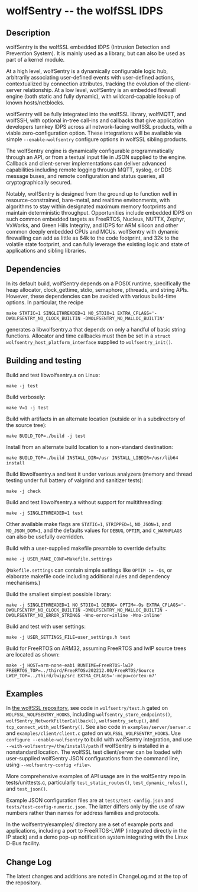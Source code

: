 # wolfSentry -- the wolfSSL IDPS

## Description

wolfSentry is the wolfSSL embedded IDPS (Intrusion Detection and Prevention System).  It is mainly used as a library, but can also be used as part of a kernel module.

At a high level, wolfSentry is a dynamically configurable logic hub, arbitrarily associating user-defined events with user-defined actions, contextualized by connection attributes, tracking the evolution of the client-server relationship. At a low level, wolfSentry is an embedded firewall engine (both static and fully dynamic), with wildcard-capable lookup of known hosts/netblocks.

wolfSentry will be fully integrated into the wolfSSL library, wolfMQTT, and wolfSSH, with optional in-tree call-ins and callbacks that give application developers turnkey IDPS across all network-facing wolfSSL products, with a viable zero-configuration option. These integrations will be available via simple `--enable-wolfsentry` configure options in wolfSSL sibling products.

The wolfSentry engine is dynamically configurable programmatically through an API, or from a textual input file in JSON supplied to the engine. Callback and client-server implementations can deliver advanced capabilities including remote logging through MQTT, syslog, or DDS message buses, and remote configuration and status queries, all cryptographically secured.

Notably, wolfSentry is designed from the ground up to function well in resource-constrained, bare-metal, and realtime environments, with algorithms to stay within designated maximum memory footprints and maintain deterministic throughput. Opportunities include embedded IDPS on such common embedded targets as FreeRTOS, Nucleus, NUTTX, Zephyr, VxWorks, and Green Hills Integrity, and IDPS for ARM silicon and other common deeply embedded CPUs and MCUs.  wolfSentry with dynamic firewalling can add as little as 64k to the code footprint, and 32k to the volatile state footprint, and can fully leverage the existing logic and state of applications and sibling libraries.


## Dependencies

In its default build, wolfSentry depends on a POSIX runtime, specifically the
heap allocator, clock_gettime, stdio, semaphore, pthreads, and string APIs.
However, these dependencies can be avoided with various build-time options.  In
particular, the recipe

```
make STATIC=1 SINGLETHREADED=1 NO_STDIO=1 EXTRA_CFLAGS='-DWOLFSENTRY_NO_CLOCK_BUILTIN -DWOLFSENTRY_NO_MALLOC_BUILTIN'
```

generates a libwolfsentry.a that depends on only a handful of basic string
functions.  Allocator and time callbacks must then be set in a `struct
wolfsentry_host_platform_interface` supplied to `wolfsentry_init()`.


## Building and testing

Build and test libwolfsentry.a on Linux:

`make -j test`

Build verbosely:

`make V=1 -j test`

Build with artifacts in an alternate location (outside or in a subdirectory of the source tree):

`make BUILD_TOP=./build -j test`

Install from an alternate build location to a non-standard destination:

`make BUILD_TOP=./build INSTALL_DIR=/usr INSTALL_LIBDIR=/usr/lib64 install`

Build libwolfsentry.a and test it under various analyzers (memory and thread
testing under full battery of valgrind and sanitizer tests):

`make -j check`

Build and test libwolfsentry.a without support for multithreading:

`make -j SINGLETHREADED=1 test`

Other available make flags are `STATIC=1`, `STRIPPED=1`, `NO_JSON=1`, and
`NO_JSON_DOM=1`, and the defaults values for `DEBUG`, `OPTIM`, and `C_WARNFLAGS`
can also be usefully overridden.

Build with a user-supplied makefile preamble to override defaults:

`make -j USER_MAKE_CONF=Makefile.settings`

(`Makefile.settings` can contain simple settings like `OPTIM := -Os`, or
elaborate makefile code including additional rules and dependency mechanisms.)

Build the smallest simplest possible library:

`make -j SINGLETHREADED=1 NO_STDIO=1 DEBUG= OPTIM=-Os EXTRA_CFLAGS='-DWOLFSENTRY_NO_CLOCK_BUILTIN -DWOLFSENTRY_NO_MALLOC_BUILTIN -DWOLFSENTRY_NO_ERROR_STRINGS -Wno-error=inline -Wno-inline'`

Build and test with user settings:

`make -j USER_SETTINGS_FILE=user_settings.h test`

Build for FreeRTOS on ARM32, assuming FreeRTOS and lwIP source trees are located as shown:

`make -j HOST=arm-none-eabi RUNTIME=FreeRTOS-lwIP FREERTOS_TOP=../third/FreeRTOSv202212.00/FreeRTOS/Source LWIP_TOP=../third/lwip/src EXTRA_CFLAGS='-mcpu=cortex-m7'`

## Examples

In [the wolfSSL repository](https://github.com/wolfSSL/wolfssl), see code in
`wolfsentry/test.h` gated on `WOLFSSL_WOLFSENTRY_HOOKS`, including
`wolfsentry_store_endpoints()`, `wolfSentry_NetworkFilterCallback()`,
`wolfsentry_setup()`, and `tcp_connect_with_wolfSentry()`.  See also code in
`examples/server/server.c` and `examples/client/client.c` gated on
`WOLFSSL_WOLFSENTRY_HOOKS`.  Use `configure --enable-wolfsentry` to build with
wolfSentry integration, and use `--with-wolfsentry=/the/install/path` if
wolfSentry is installed in a nonstandard location.  The wolfSSL test
client/server can be loaded with user-supplied wolfSentry JSON configurations
from the command line, using `--wolfsentry-config <file>`.

More comprehensive examples of API usage are in the wolfSentry repo in
tests/unittests.c, particularly `test_static_routes()`, `test_dynamic_rules()`,
and `test_json()`.

Example JSON configuration files are at `tests/test-config.json` and
`tests/test-config-numeric.json`.  The latter differs only by the use of raw
numbers rather than names for address families and protocols.

In the wolfsentry/examples/ directory are a set of example ports and
applications, including a port to FreeRTOS-LWIP (integrated directly in the IP
stack) and a demo pop-up notification system integrating with the Linux D-Bus
facility.


## Change Log

The latest changes and additions are noted in ChangeLog.md at the top of the repository.
